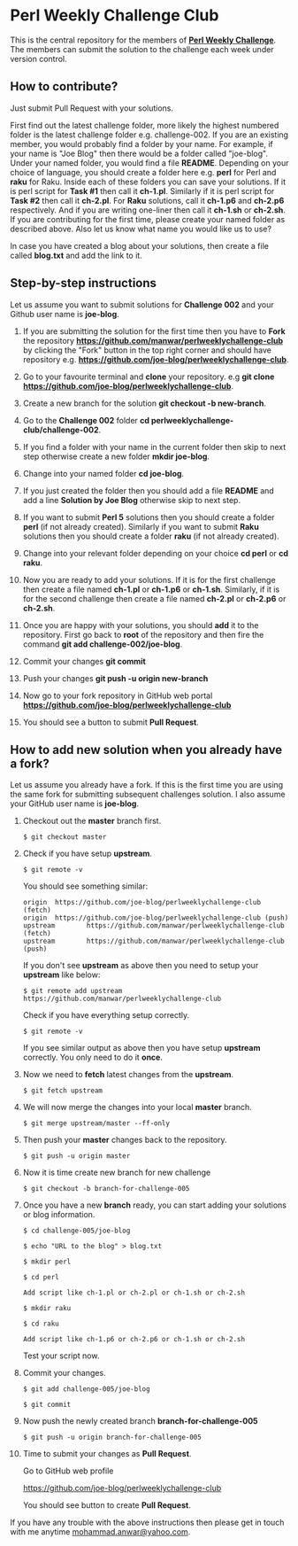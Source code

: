 # Perl Weekly Challenge Club

This is the central repository for the members of [**Perl Weekly Challenge**](https://perlweeklychallenge.org). The members can submit the solution to the challenge each week under version control.

## How to contribute?
Just submit Pull Request with your solutions.

First find out the latest challenge folder, more likely the highest numbered folder is the latest challenge folder e.g. challenge-002. If you are an existing member, you would probably find a folder by your name. For example, if your name is "Joe Blog" then there would be a folder called "joe-blog". Under your named folder, you would find a file **README**. Depending on your choice of language, you should create a folder here e.g. **perl** for Perl and **raku** for Raku. Inside each of these folders you can save your solutions. If it is perl script for **Task #1** then call it **ch-1.pl**. Similarly if it is perl script for **Task #2** then call it **ch-2.pl**. For **Raku** solutions, call it **ch-1.p6** and **ch-2.p6** respectively. And if you are writing one-liner then call it **ch-1.sh** or **ch-2.sh**. If you are contributing for the first time, please create your named folder as described above. Also let us know what name you would like us to use?

In case you have created a blog about your solutions, then create a file called **blog.txt** and add the link to it.

## Step-by-step instructions
Let us assume you want to submit solutions for **Challenge 002** and your Github user name is **joe-blog**.

1. If you are submitting the solution for the first time then you have to **Fork** the repository **https://github.com/manwar/perlweeklychallenge-club** by clicking the "Fork" button in the top right corner and should have repository e.g. **https://github.com/joe-blog/perlweeklychallenge-club**.

2. Go to your favourite terminal and **clone** your repository. e.g **git clone https://github.com/joe-blog/perlweeklychallenge-club**.

3. Create a new branch for the solution **git checkout -b new-branch**.

3. Go to the **Challenge 002** folder **cd perlweeklychallenge-club/challenge-002**.

4. If you find a folder with your name in the current folder then skip to next step otherwise create a new folder **mkdir joe-blog**.

5. Change into your named folder **cd joe-blog**.

6. If you just created the folder then you should add a file **README** and add a line **Solution by Joe Blog** otherwise skip to next step.

7. If you want to submit **Perl 5** solutions then you should create a folder **perl** (if not already created). Similarly if you want to submit **Raku** solutions then you should create a folder **raku** (if not already created).

8. Change into your relevant folder depending on your choice **cd perl** or **cd raku**.

9. Now you are ready to add your solutions. If it is for the first challenge then create a file named **ch-1.pl** or **ch-1.p6** or **ch-1.sh**. Similarly, if it is for the second challenge then create a file named **ch-2.pl** or **ch-2.p6** or **ch-2.sh**.

10. Once you are happy with your solutions, you should **add** it to the repository. First go back to **root** of the repository and then fire the command **git add challenge-002/joe-blog**.

11. Commit your changes **git commit**

12. Push your changes **git push -u origin new-branch**

13. Now go to your fork repository in GitHub web portal **https://github.com/joe-blog/perlweeklychallenge-club**

14. You should see a button to submit **Pull Request**.

## How to add new solution when you already have a fork?

Let us assume you already have a fork. If this is the first time you are using the same fork for submitting subsequent challenges solution. I also assume your GitHub user name is **joe-blog**.

1. Checkout out the **master** branch first.
   ```
   $ git checkout master
   ```

2. Check if you have setup **upstream**.
   ```
   $ git remote -v
   ```

   You should see something similar:
   ```
   origin  https://github.com/joe-blog/perlweeklychallenge-club (fetch)
   origin  https://github.com/joe-blog/perlweeklychallenge-club (push)
   upstream        https://github.com/manwar/perlweeklychallenge-club (fetch)
   upstream        https://github.com/manwar/perlweeklychallenge-club (push)
   ```

   If you don't see **upstream** as above then you need to setup your **upstream** like below:

   ```
   $ git remote add upstream https://github.com/manwar/perlweeklychallenge-club
   ```

   Check if you have everything setup correctly.

   ```
   $ git remote -v
   ```

   If you see similar output as above then you have setup **upstream** correctly.
   You only need to do it **once**.

3. Now we need to **fetch** latest changes from the **upstream**.

   ```
   $ git fetch upstream
   ```

4. We will now merge the changes into your local **master** branch.

   ```
   $ git merge upstream/master --ff-only
   ```

5. Then push your **master** changes back to the repository.

   ```
   $ git push -u origin master
   ```

6. Now it is time create new branch for new challenge

   ```
   $ git checkout -b branch-for-challenge-005
   ```

7. Once you have a new **branch** ready, you can start adding your solutions or blog information.

   ```
   $ cd challenge-005/joe-blog

   $ echo "URL to the blog" > blog.txt

   $ mkdir perl

   $ cd perl

   Add script like ch-1.pl or ch-2.pl or ch-1.sh or ch-2.sh

   $ mkdir raku

   $ cd raku

   Add script like ch-1.p6 or ch-2.p6 or ch-1.sh or ch-2.sh
   ```

   Test your script now.

8. Commit your changes.

   ```
   $ git add challenge-005/joe-blog

   $ git commit
   ```

9. Now push the newly created branch **branch-for-challenge-005**

   ```
   $ git push -u origin branch-for-challenge-005
   ```

10. Time to submit your changes as **Pull Request**.

    Go to GitHub web profile

    https://github.com/joe-blog/perlweeklychallenge-club

    You should see button to create **Pull Request**.

If you have any trouble with the above instructions then please get in touch with me anytime <mohammad.anwar@yahoo.com>.
